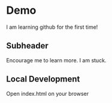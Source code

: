 # Demo

I am learning github for the first time!

## Subheader

Encourage me to learn more. I am stuck.

## Local Development

Open index.html on your browser